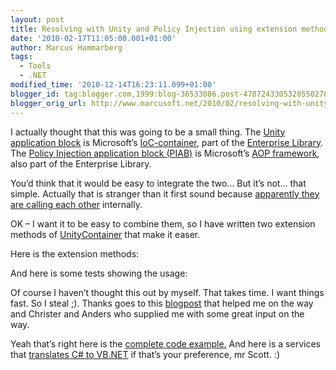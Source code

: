 ```yaml
---
layout: post
title: Resolving with Unity and Policy Injection using extension methods
date: '2010-02-17T11:05:00.001+01:00'
author: Marcus Hammarberg
tags:
  - Tools
  - .NET
modified_time: '2010-12-14T16:23:11.099+01:00'
blogger_id: tag:blogger.com,1999:blog-36533086.post-4787243305328550278
blogger_orig_url: http://www.marcusoft.net/2010/02/resolving-with-unity-and-policy.html
---
```



I actually thought that this was going to be a small thing. The
<a href="http://msdn.microsoft.com/en-us/library/dd140117.aspx"
target="_blank">Unity application block</a> is Microsoft’s
<a href="http://www.martinfowler.com/articles/injection.html"
target="_blank">IoC-container</a>, part of the
<a href="http://msdn.microsoft.com/en-us/library/cc467894.aspx"
target="_blank">Enterprise Library</a>. The
<a href="http://msdn.microsoft.com/en-us/library/cc309507.aspx"
target="_blank">Policy Injection application block (PIAB)</a> is
Microsoft’s
<a href="http://en.wikipedia.org/wiki/Aspect-oriented_programming"
target="_blank">AOP framework</a>, also part of the Enterprise Library.

You’d think that it would be easy to integrate the two… But it’s not…
that simple. Actually that is stranger than it first sound because <a
href="http://www.codewrecks.com/blog/index.php/2009/01/26/combine-policy-injection-application-block-with-unity/"
target="_blank">apparently they are calling each other</a> internally.

OK – I want it to be easy to combine them, so I have written two
extension methods of
<a href="http://msdn.microsoft.com/en-us/library/cc440947.aspx"
target="_blank">UnityContainer</a> that make it easer.

Here is the extension methods:

And here is some tests showing the usage:

Of course I haven’t thought this out by myself. That takes time. I want
things fast. So I steal ;). Thanks goes to this <a
href="http://www.codewrecks.com/blog/index.php/2009/01/26/combine-policy-injection-application-block-with-unity/"
target="_blank">blogpost</a> that helped me on the way and Christer and
Anders who supplied me with some great input on the way.

Yeah that’s right here is the <a
href="http://dl.dropbox.com/u/2408484/ResolvingWithPolicyInjection.zip"
target="_blank">complete code example.</a> And here is a services that
<a
href="http://www.marcusoft.net/2008/01/convert-c-to-vbnet-and-back-again.html"
target="_blank">translates C# to VB.NET</a> if that’s your preference,
mr Scott. :)
